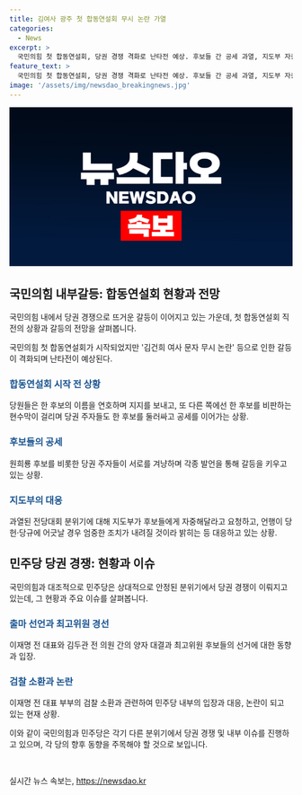 ```yaml
---
title: 김여사 광주 첫 합동연설회 무시 논란 가열
categories:
  - News
excerpt: >
  국민의힘 첫 합동연설회, 당권 경쟁 격화로 난타전 예상. 후보들 간 공세 과열, 지도부 자중요청. 민주당, 이재명 전 대표와 김두관 전 의원 양자대결 예상. 최고위원 후보들 다수 선언. 이재명 전 대표, 검찰 소환에 무도한 정권의 보복행위 비판. 국회 연결, 소재형입니다. #국민의힘 #민주당 #당권 #전당대회
feature_text: >
  국민의힘 첫 합동연설회, 당권 경쟁 격화로 난타전 예상. 후보들 간 공세 과열, 지도부 자중요청. 민주당, 이재명 전 대표와 김두관 전 의원 양자대결 예상. 최고위원 후보들 다수 선언. 이재명 전 대표, 검찰 소환에 무도한 정권의 보복행위 비판. 국회 연결, 소재형입니다. #국민의힘 #민주당 #당권 #전당대회
image: '/assets/img/newsdao_breakingnews.jpg'
---
```


<p><img src="/assets/img/newsdao_breakingnews.jpg" alt="cryptoinkorea 속보" /></p>

<h2 data-ke-size="size26">국민의힘 내부갈등: 합동연설회 현황과 전망</h2>

<p>국민의힘 내에서 당권 경쟁으로 뜨거운 갈등이 이어지고 있는 가운데, 첫 합동연설회 직전의 상황과 갈등의 전망을 살펴봅니다.</p>

<p data-ke-size="size16">국민의힘 첫 합동연설회가 시작되었지만 '김건희 여사 문자 무시 논란' 등으로 인한 갈등이 격화되며 난타전이 예상된다.</p>

<h3><b><span style="color: #1a5490;">합동연설회 시작 전 상황</span></b></h3>

<p>당원들은 한 후보의 이름을 연호하며 지지를 보내고, 또 다른 쪽에선 한 후보를 비판하는 현수막이 걸리며 당권 주자들도 한 후보를 둘러싸고 공세를 이어가는 상황.</p>

<h3><b><span style="color: #1a5490;">후보들의 공세</span></b></h3>

<p>원희룡 후보를 비롯한 당권 주자들이 서로를 겨냥하며 각종 발언을 통해 갈등을 키우고 있는 상황.</p>

<h3><b><span style="color: #1a5490;">지도부의 대응</span></b></h3>

<p>과열된 전당대회 분위기에 대해 지도부가 후보들에게 자중해달라고 요청하고, 언행이 당헌·당규에 어긋날 경우 엄중한 조치가 내려질 것이라 밝히는 등 대응하고 있는 상황.</p>

<h2 data-ke-size="size26">민주당 당권 경쟁: 현황과 이슈</h2>

<p>국민의힘과 대조적으로 민주당은 상대적으로 안정된 분위기에서 당권 경쟁이 이뤄지고 있는데, 그 현황과 주요 이슈를 살펴봅니다.</p>

<h3><b><span style="color: #1a5490;">출마 선언과 최고위원 경선</span></b></h3>

<p>이재명 전 대표와 김두관 전 의원 간의 양자 대결과 최고위원 후보들의 선거에 대한 동향과 입장.</p>

<h3><b><span style="color: #1a5490;">검찰 소환과 논란</span></b></h3>

<p>이재명 전 대표 부부의 검찰 소환과 관련하여 민주당 내부의 입장과 대응, 논란이 되고 있는 현재 상황.</p>

<p>이와 같이 국민의힘과 민주당은 각기 다른 분위기에서 당권 경쟁 및 내부 이슈를 진행하고 있으며, 각 당의 향후 동향을 주목해야 할 것으로 보입니다.</p>

<p data-ke-size="size16">&nbsp;</p>
실시간 뉴스 속보는, <a href="https://newsdao.kr" rel="dofollow">https://newsdao.kr</a>


